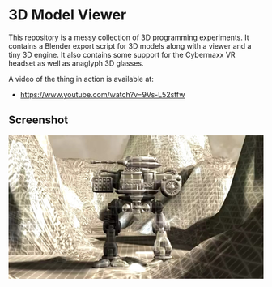 3D Model Viewer
===============

This repository is a messy collection of 3D programming experiments.
It contains a Blender export script for 3D models along with a viewer
and a tiny 3D engine. It also contains some support for the Cybermaxx VR
headset as well as anaglyph 3D glasses.

A video of the thing in action is available at:

* https://www.youtube.com/watch?v=9Vs-L52stfw

Screenshot
----------

![Screenshot](screenshot.jpg)
